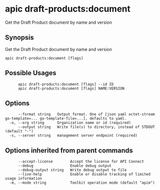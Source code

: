 # apic draft-products:document

Get the Draft Product document by name and version

## Synopsis

Get the Draft Product document by name and version

```
apic draft-products:document [flags]
```

## Possible Usages

```
      apic draft-products:document [flags] --id ID
      apic draft-products:document [flags] NAME:VERSION
```

## Options

```
      --format string   Output format. One of [json yaml octet-stream go-template=... go-template-file=...], defaults to yaml.
  -o, --org string      Organization name or id (required)
      --output string   Write file(s) to directory, instead of STDOUT (default "-")
  -s, --server string   management server endpoint (required)
```

## Options inherited from parent commands

```
      --accept-license        Accept the license for API Connect
      --debug                 Enable debug output
      --debug-output string   Write debug output to file
      --live-help             Enable or disable tracking of limited usage information
  -m, --mode string           Toolkit operation mode (default "apim")
```
